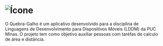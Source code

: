 # ![Ícone]([https://static.wikia.nocookie.net/minecraft_gamepedia/images/9/9e/Lodestone_Compass_JE2_BE2.gif])


O Quebra-Galho é um aplicativo desenvolvido para a disciplina de Linguagens de Desenvolvimento para Dispositivos Móveis (LDDM) da PUC Minas. O projeto tem como objetivo auxiliar pessoas com taréfas de calculo de área e distância.
